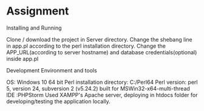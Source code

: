 # Assignment

Installing and Running

Clone / download the project in Server directory. 
Change the shebang line in app.pl according to the perl installation directory.
Change the APP_URL(according to server hostname) and database credentials(optional) inside app.pl

Development Environment and tools

OS: Windows 10 64 bit 
Perl installation directory: C:/Perl64 
Perl version: perl 5, version 24, subversion 2 (v5.24.2) built for MSWin32-x64-multi-thread 
IDE :PHPStorm 
Used XAMPP's Apache server, deploying in htdocs folder for developing/testing the application locally.
